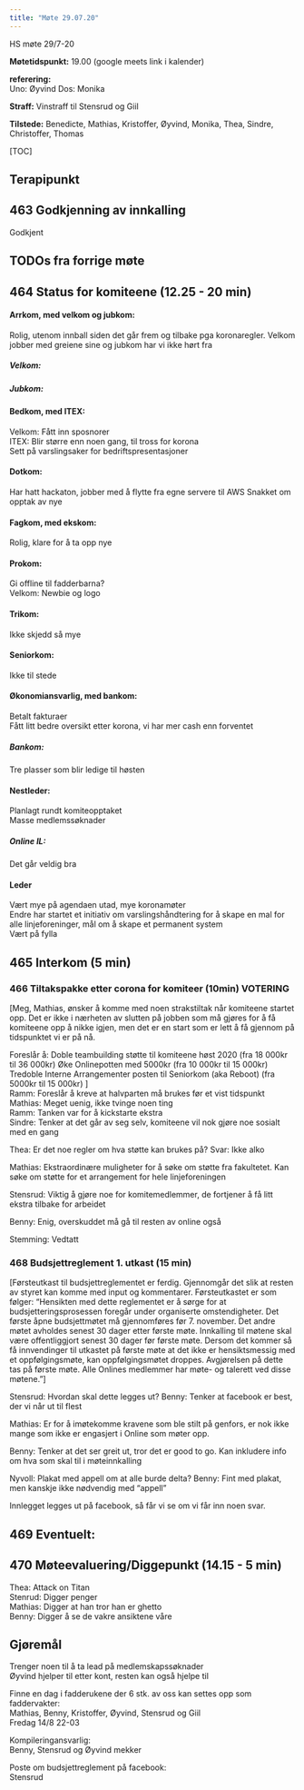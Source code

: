 ```yaml
---
title: "Møte 29.07.20"
---
```


HS møte 29/7-20

**Møtetidspunkt:** 19.00 (google meets link i kalender)

**referering:**  
Uno: Øyvind
Dos: Monika

**Straff:** 
Vinstraff til Stensrud og Giil

**Tilstede:** 
Benedicte, Mathias, Kristoffer, Øyvind, Monika, Thea, Sindre, Christoffer, Thomas

[TOC]

## Terapipunkt

## 463 Godkjenning av innkalling
Godkjent

## TODOs fra forrige møte


## 464 Status for komiteene (12.25 - 20 min)

#### Arrkom, med velkom og jubkom:  
Rolig, utenom innball siden det går frem og tilbake pga koronaregler. Velkom jobber med greiene sine og jubkom har vi ikke hørt fra


##### Velkom:  

##### Jubkom:  

#### Bedkom, med ITEX:
Velkom: Fått inn sposnorer  
ITEX: Blir større enn noen gang, til tross for korona  
Sett på varslingsaker for bedriftspresentasjoner

#### Dotkom:
Har hatt hackaton, jobber med å flytte fra egne servere til AWS
Snakket om opptak av nye

#### Fagkom, med ekskom:
Rolig, klare for å ta opp nye

#### Prokom: 
Gi offline til fadderbarna?  
Velkom: Newbie og logo

#### Trikom:
Ikke skjedd så mye

#### Seniorkom:
Ikke til stede

#### Økonomiansvarlig, med bankom:
Betalt fakturaer  
Fått litt bedre oversikt etter korona, vi har mer cash enn forventet

##### Bankom:
Tre plasser som blir ledige til høsten

#### Nestleder:
Planlagt rundt komiteopptaket  
Masse medlemssøknader

##### Online IL:
Det går veldig bra

#### Leder
Vært mye på agendaen utad, mye koronamøter  
Endre har startet et initiativ om varslingshåndtering for å skape en mal for alle linjeforeninger, mål om å skape et permanent system  
Vært på fylla

## 465 Interkom (5 min)

### 466 Tiltakspakke etter corona for komiteer (10min) VOTERING

[Meg, Mathias, ønsker å komme med noen strakstiltak når komiteene startet opp. Det er ikke i nærheten av slutten på jobben som må gjøres for å få komiteene opp å nikke igjen, men det er en start som er lett å få gjennom på tidspunktet vi er på nå.

Foreslår å:
Doble teambuilding støtte til komiteene høst 2020 (fra 18 000kr til 36 000kr)
Øke Onlinepotten med 5000kr (fra 10 000kr til 15 000kr)
Tredoble Interne Arrangementer posten til Seniorkom (aka Reboot) (fra 5000kr til 15 000kr)
]  
Ramm: Foreslår å kreve at halvparten må brukes før et vist tidspunkt  
Mathias: Meget uenig, ikke tvinge noen ting  
Ramm: Tanken var for å kickstarte ekstra  
Sindre: Tenker at det går av seg selv, komiteene vil nok gjøre noe sosialt med en gang  

Thea: Er det noe regler om hva støtte kan brukes på? Svar: Ikke alko

Mathias: Ekstraordinære muligheter for å søke om støtte fra fakultetet. Kan søke om støtte for et arrangement for hele linjeforeningen

Stensrud: Viktig å gjøre noe for komitemedlemmer, de fortjener å få litt ekstra tilbake for arbeidet

Benny: Enig, overskuddet må gå til resten av online også

Stemming: Vedtatt


### 468 Budsjettreglement 1. utkast (15 min)

[Førsteutkast til budsjettreglementet er ferdig. Gjennomgår det slik at resten av styret kan komme med input og kommentarer. Førsteutkastet er som følger:
“Hensikten med dette reglementet er å sørge for at budsjetteringsprosessen foregår under organiserte omstendigheter.
Det første åpne budsjettmøtet må gjennomføres før 7. november. 
Det andre møtet avholdes senest 30 dager etter første møte.
Innkalling til møtene skal være offentliggjort senest 30 dager før første møte.
Dersom det kommer så få innvendinger til utkastet på første møte at det ikke er hensiktsmessig med et oppfølgingsmøte, kan oppfølgingsmøtet droppes. Avgjørelsen på dette tas på første møte.
Alle Onlines medlemmer har møte- og talerett ved disse møtene.”]

Stensrud: Hvordan skal dette legges ut?
	Benny: Tenker at facebook er best, der vi når ut til flest

Mathias: Er for å imøtekomme kravene som ble stilt på genfors, er nok ikke mange som ikke er engasjert i Online som møter opp.

Benny: Tenker at det ser greit ut, tror det er good to go. Kan inkludere info om hva som skal til i møteinnkalling

Nyvoll: Plakat med appell om at alle burde delta?
	Benny: Fint med plakat, men kanskje ikke nødvendig med “appell”

Innlegget legges ut på facebook, så får vi se om vi får inn noen svar.

## 469 Eventuelt: 


## 470 Møteevaluering/Diggepunkt (14.15 - 5 min)
Thea: Attack on Titan  
Stenrud: Digger penger  
Mathias: Digger at han tror han er ghetto  
Benny: Digger å se de vakre ansiktene våre  


## Gjøremål

Trenger noen til å ta lead på medlemskapssøknader  
Øyvind hjelper til etter kont, resten kan også hjelpe til   

Finne en dag i fadderukene der 6 stk. av oss kan settes opp som faddervakter:  
Mathias, Benny, Kristoffer, Øyvind, Stensrud og Giil  
Fredag 14/8 22-03  

Kompileringansvarlig:  
Benny, Stensrud og Øyvind mekker  

Poste om budsjettreglement på facebook:  
Stensrud